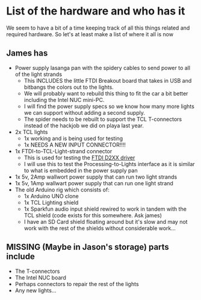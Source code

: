 # List of the hardware and who has it

We seem to have a bit of a time keeping track of all this things related and required hardware. So let's at least make a list of where it all is now

## James has

- Power supply lasanga pan with the spidery cables to send power to all of the light strands
  - This INCLUDES the little FTDI Breakout board that takes in USB and bitbangs the colors out to the lights.
  - We will probably want to rebuild this thing to fit the car a bit better including the Intel NUC mini-PC.
  - I will find the power supply specs so we know how many more lights we can support without adding a second supply.
  - The spider needs to be rebuilt to support the TCL T-connectors instead of the hackjob we did on playa last year.
- 2x TCL lights
  - 1x working and is being used for testing
  - 1x NEEDS A NEW INPUT CONNECTOR!!!!
- 1x FTDI-to-TCL-Light-strand connector
  - This is used for testing the [FTDI D2XX driver](http://www.ftdichip.com/Drivers/D2XX.htm)
  - I will use this to test the Processing-to-Lights interface as it is similar to what is embedded in the power supply pan
- 1x 5v, 2Amp wallwort power supply that can run two light strands
- 1x 5v, 1Amp wallwart power supply that can run one light strand
- The old Arduino rig which consists of:
  - 1x Arduino UNO clone
  - 1x TCL Lighting shield
  - 1x Sparkfun audio input shield rewired to work in tandem with the TCL shield (code exists for this somewhere. Ask james)
  - I have an SD Card shield floating around but it's slow and may not work with the rest of the shields without considerable work...

## MISSING (Maybe in Jason's storage) parts include

- The T-connectors
- The Intel NUC board
- Perhaps connectors to repair the rest of the lights
- Any new lights...
